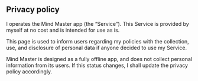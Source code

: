 ## Privacy policy

I operates the Mind Master app (the “Service”). This Service is provided by myself at no cost and is intended for use as is.

This page is used to inform users regarding my policies with the collection, use, and disclosure of personal data if anyone decided to use my Service. 

Mind Master is designed as a fully offline app, and does not collect personal information from its users. If this status changes, 
I shall update the privacy policy accordingly.
